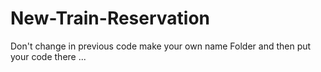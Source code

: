 # New-Train-Reservation
Don't change in previous code make your own name Folder and then put your code there ...
